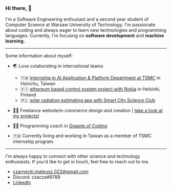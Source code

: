 ### Hi there, 👋

I'm a Software Engineering enthusiast and a second year student of Computer Science at Warsaw University of Technology. I'm passionate about coding and always eager to learn new technologies and programming languages. Currently, I'm focusing on **software development** and **machine learning.**

---

Some information about myself:

- 🌏 Love colaborating in international teams
  - 🇹🇼 [internship in AI Application & Platform Department at TSMC](https://www.linkedin.com/feed/update/urn:li:activity:7076923812839047171/) in Hsinchu, Taiwan
  - 🇫🇮 [ethereum based control system project with Nokia](https://github.com/dfallow/EthereumProject/wiki) in Helsinki, Finland
  - 🇵🇱 [solar radiation estimating app with Smart City Science Club](https://github.com/czaacza/solar-estimator)   
   
- 👨‍💻 Freelance website/e-commerce design and creation | [take a look at my projects!](https://github.com/czaacza/Web-Development-Projects)
- 👨‍🏫 Programming coach in [Gigants of Coding](https://www.giganciprogramowania.edu.pl/)
- 🇹🇼 Currently living and working in Taiwan as a member of TSMC internship program.

--- 

I'm always happy to connect with other science and technology enthusiasts.
If you'd like to get in touch, feel free to reach out to me.

- czarnecki.mateusz.022@gmail.com
- Discord: czacza#9789
- [LinkedIn](https://www.linkedin.com/in/mateusz--czarnecki/)

<!--
**czaacza/czaacza** is a ✨ _special_ ✨ repository because its `README.md` (this file) appears on your GitHub profile.

Here are some ideas to get you started:

- 🔭 I’m currently working on ...
- 🌱 I’m currently learning ...
- 👯 I’m looking to collaborate on ...
- 🤔 I’m looking for help with ...
- 💬 Ask me about ...
- 📫 How to reach me: ...
- 😄 Pronouns: ...
- ⚡ Fun fact: ...
-->
